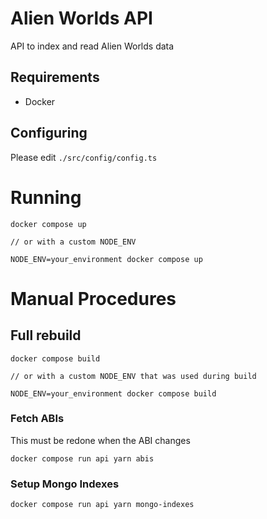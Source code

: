 # Alien Worlds API

API to index and read Alien Worlds data

## Requirements

- Docker

## Configuring

Please edit `./src/config/config.ts`

# Running

```
docker compose up

// or with a custom NODE_ENV

NODE_ENV=your_environment docker compose up
```

# Manual Procedures

## Full rebuild

```
docker compose build

// or with a custom NODE_ENV that was used during build

NODE_ENV=your_environment docker compose build
```

### Fetch ABIs

This must be redone when the ABI changes

`docker compose run api yarn abis`

### Setup Mongo Indexes

`docker compose run api yarn mongo-indexes`
